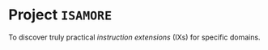 # Project `ISAMORE`

To discover truly practical *instruction extensions* (IXs) for specific domains.
